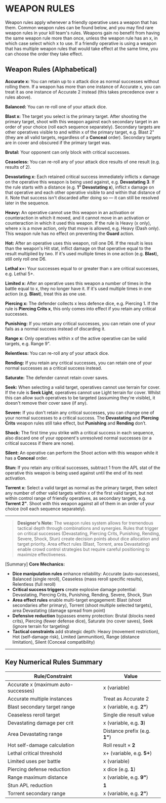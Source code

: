 # WEAPON RULES

Weapon rules apply whenever a friendly operative uses a weapon that has them. Common weapon rules can be found below, and you may find rare weapon rules in your kill team's rules. Weapons gain no benefit from having the same weapon rule more than once, unless the weapon rule has an x, in which case select which x to use. If a friendly operative is using a weapon that has multiple weapon rules that would take effect at the same time, you can choose the order they take effect.

## Weapon Rules (Alphabetical)

**Accurate x:** You can retain up to x attack dice as normal successes without rolling them. If a weapon has more than one instance of Accurate x, you can treat it as one instance of Accurate 2 instead (this takes precedence over x rules above).

**Balanced:** You can re-roll one of your attack dice.

**Blast x:** The target you select is the primary target. After shooting the primary target, shoot with this weapon against each secondary target in an order of your choice (roll each sequence separately). Secondary targets are other operatives visible to and within x of the primary target, e.g. Blast 2" (they are all valid targets, regardless of a **Conceal** order). Secondary targets are in cover and obscured if the primary target was.

**Brutal:** Your opponent can only block with critical successes.

**Ceaseless:** You can re-roll any of your attack dice results of one result (e.g. results of 2).

**Devastating x:** Each retained critical success immediately inflicts x damage on the operative this weapon is being used against, e.g. **Devastating 3**. If the rule starts with a distance (e.g. **1" Devastating x**), inflict x damage on that operative and each other operative visible to and within that distance of it. Note that success isn't discarded after doing so — it can still be resolved later in the sequence.

**Heavy:** An operative cannot use this weapon in an activation or counteraction in which it moved, and it cannot move in an activation or counteraction in which it used this weapon. If the rule is Heavy (x only), where x is a move action, only that move is allowed, e.g. Heavy (Dash only). This weapon rule has no effect on preventing the **Guard** action.

**Hot:** After an operative uses this weapon, roll one D6. If the result is less than the weapon's Hit stat, inflict damage on that operative equal to the result multiplied by two. If it's used multiple times in one action (e.g. **Blast**), still only roll one D6.

**Lethal x+:** Your successes equal to or greater than x are critical successes, e.g. Lethal 5+.

**Limited x:** After an operative uses this weapon a number of times in the battle equal to x, they no longer have it. If it's used multiple times in one action (e.g. **Blast**), treat this as one use.

**Piercing x:** The defender collects x less defence dice, e.g. Piercing 1. If the rule is **Piercing Crits x**, this only comes into effect if you retain any critical successes.

**Punishing:** If you retain any critical successes, you can retain one of your fails as a normal success instead of discarding it.

**Range x:** Only operatives within x of the active operative can be valid targets, e.g. Range 9".

**Relentless:** You can re-roll any of your attack dice.

**Rending:** If you retain any critical successes, you can retain one of your normal successes as a critical success instead.

**Saturate:** The defender cannot retain cover saves.

**Seek:** When selecting a valid target, operatives cannot use terrain for cover. If the rule is **Seek Light**, operatives cannot use Light terrain for cover. Whilst this can allow such operatives to be targeted (assuming they're visible), it doesn't remove their cover save (if any).

**Severe:** If you don't retain any critical successes, you can change one of your normal successes to a critical success. The **Devastating** and **Piercing Crits** weapon rules still take effect, but **Punishing** and **Rending** don’t.

**Shock:** The first time you strike with a critical success in each sequence, also discard one of your opponent's unresolved normal successes (or a critical success if there are none).

**Silent:** An operative can perform the Shoot action with this weapon while it has a **Conceal** order.

**Stun:** If you retain any critical successes, subtract 1 from the APL stat of the operative this weapon is being used against until the end of its next activation.

**Torrent x:** Select a valid target as normal as the primary target, then select any number of other valid targets within x of the first valid target, but not within control range of friendly operatives, as secondary targets, e.g. **Torrent 2"**. Shoot with this weapon against all of them in an order of your choice (roll each sequence separately).

---

> **Designer's Note:** The weapon rules system allows for tremendous tactical depth through combinations and synergies. Rules that trigger on critical successes (Devastating, Piercing Crits, Punishing, Rending, Severe, Shock, Stun) create decision points about dice allocation and target priority. Area effect rules (Blast, Torrent, area Devastating) enable crowd control strategies but require careful positioning to maximize effectiveness.

[Summary]
**Core Mechanics:**
* **Dice manipulation rules** enhance reliability: Accurate (auto-successes), Balanced (single reroll), Ceaseless (mass reroll specific results), Relentless (full reroll)
* **Critical success triggers** create explosive damage potential: Devastating, Piercing Crits, Punishing, Rending, Severe, Shock, Stun
* **Area effect rules** enable multi-target engagement: Blast (shoot secondaries after primary), Torrent (shoot multiple selected targets), area Devastating (damage spread from point)
* **Defensive reduction** bypasses enemy protection: Brutal (blocks need crits), Piercing (fewer defense dice), Saturate (no cover saves), Seek (ignore terrain for targeting)
* **Tactical constraints** add strategic depth: Heavy (movement restriction), Hot (self-damage risk), Limited (ammunition), Range (distance limitation), Silent (Conceal compatibility)

---

## Key Numerical Rules Summary

| Rule/Constraint | Value |
|-----------------|-------|
| Accurate x (maximum auto-successes) | x (variable) |
| Accurate multiple instances | Treat as Accurate 2 |
| Blast secondary target range | x (variable, e.g. **2"**) |
| Ceaseless reroll target | Single die result value |
| Devastating damage per crit | x (variable, e.g. **3**) |
| Area Devastating range | Distance prefix (e.g. **1"**) |
| Hot self-damage calculation | Roll result × **2** |
| Lethal critical threshold | x+ (variable, e.g. **5+**) |
| Limited uses per battle | x (variable) |
| Piercing defense reduction | x dice (e.g. **1**) |
| Range maximum distance | x (variable, e.g. **9"**) |
| Stun APL reduction | **1** |
| Torrent secondary range | x (variable, e.g. **2"**) |
